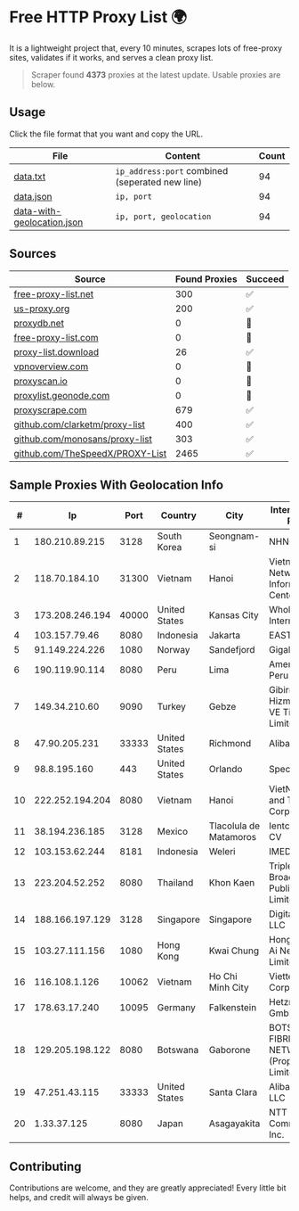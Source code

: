 
# Free HTTP Proxy List 🌍

It is a lightweight project that, every 10 minutes, scrapes lots of free-proxy sites, validates if it works, and serves a clean proxy list.


> Scraper found **4373** proxies at the latest update. Usable proxies are below.

## Usage

Click the file format that you want and copy the URL.


|File|Content|Count|
|----|-------|-----|
|[data.txt](https://raw.githubusercontent.com/themiralay/Proxy-List-World/master/data.txt)|`ip_address:port` combined (seperated new line)|94|
|[data.json](https://raw.githubusercontent.com/themiralay/Proxy-List-World/master/data.json)|`ip, port`|94|
|[data-with-geolocation.json](https://raw.githubusercontent.com/themiralay/Proxy-List-World/master/data-with-geolocation.json)|`ip, port, geolocation`|94|

## Sources

|Source|Found Proxies|Succeed|
|------|-------------|-------|
|[free-proxy-list.net](https://free-proxy-list.net)|300|✅|
|[us-proxy.org](https://www.us-proxy.org)|200|✅|
|[proxydb.net](http://proxydb.net)|0|🚫|
|[free-proxy-list.com](https://free-proxy-list.com/?page=&port=&type%5B%5D=http&type%5B%5D=https&up_time=0&search=Search)|0|🚫|
|[proxy-list.download](https://www.proxy-list.download/HTTP)|26|✅|
|[vpnoverview.com](https://vpnoverview.com/privacy/anonymous-browsing/free-proxy-servers)|0|🚫|
|[proxyscan.io](https://www.proxyscan.io)|0|🚫|
|[proxylist.geonode.com](https://proxylist.geonode.com/api/proxy-list?limit=300&page=1&sort_by=lastChecked&sort_type=desc&protocols=http,https)|0|🚫|
|[proxyscrape.com](https://api.proxyscrape.com/v2/?request=displayproxies&protocol=http&timeout=10000&country=all&ssl=all&anonymity=all)|679|✅|
|[github.com/clarketm/proxy-list](https://raw.githubusercontent.com/clarketm/proxy-list/master/proxy-list-raw.txt)|400|✅|
|[github.com/monosans/proxy-list](https://raw.githubusercontent.com/monosans/proxy-list/main/proxies/http.txt)|303|✅|
|[github.com/TheSpeedX/PROXY-List](https://raw.githubusercontent.com/TheSpeedX/PROXY-List/master/http.txt)|2465|✅|


## Sample Proxies With Geolocation Info

|#|Ip|Port|Country|City|Internet Service Provider|
|-|--|----|-------|----|-------------------------|
|1|180.210.89.215|3128|South Korea|Seongnam-si|NHNCLOUD|
|2|118.70.184.10|31300|Vietnam|Hanoi|Vietnam Internet Network Information Center|
|3|173.208.246.194|40000|United States|Kansas City|WholeSale Internet|
|4|103.157.79.46|8080|Indonesia|Jakarta|EASTMEDIA|
|5|91.149.224.226|1080|Norway|Sandefjord|Gigahost|
|6|190.119.90.114|8080|Peru|Lima|America Movil Peru S.A.C.|
|7|149.34.210.60|9090|Turkey|Gebze|Gibirnet Iletisim Hizmetleri Sanayi VE Ticaret Limited Sirketi|
|8|47.90.205.231|33333|United States|Richmond|Alibaba.com LLC|
|9|98.8.195.160|443|United States|Orlando|Spectrum|
|10|222.252.194.204|8080|Vietnam|Hanoi|VietNam Post and Telecom Corporation|
|11|38.194.236.185|3128|Mexico|Tlacolula de Matamoros|Ientc S De RL De CV|
|12|103.153.62.244|8181|Indonesia|Weleri|IMEDIANET|
|13|223.204.52.252|8080|Thailand|Khon Kaen|Triple T Broadband Public Company Limited|
|14|188.166.197.129|3128|Singapore|Singapore|DigitalOcean, LLC|
|15|103.27.111.156|1080|Hong Kong|Kwai Chung|Hong Kong San Ai Net Int'l Limited|
|16|116.108.1.126|10062|Vietnam|Ho Chi Minh City|Viettel Corporation|
|17|178.63.17.240|10095|Germany|Falkenstein|Hetzner Online GmbH|
|18|129.205.198.122|8080|Botswana|Gaborone|BOTSWANA FIBRE NETWORKS (Proprietary) Limited|
|19|47.251.43.115|33333|United States|Santa Clara|Alibaba Cloud LLC|
|20|1.33.37.125|8080|Japan|Asagayakita|NTT PC Communications, Inc.|



## Contributing

Contributions are welcome, and they are greatly appreciated! Every
little bit helps, and credit will always be given.

